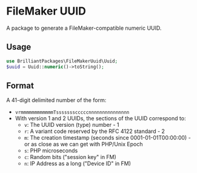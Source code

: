 # FileMaker UUID

A package to generate a FileMaker-compatible numeric UUID.

## Usage

```php
use BrilliantPackages\FileMakerUuid\Uuid;
$uuid = Uuid::numeric()->toString();
```

## Format

A 41-digit delimited number of the form:

*  `vrmmmmmmmmmmmmTssssssscccccnnnnnnnnnnnnnnn`
*  With version 1 and 2 UUIDs, the sections of the UUID correspond to:
   *  `v`: The UUID version (type) number - 1
   *  `r`: A variant code reserved by the RFC 4122 standard - 2
   *  `m`: The creation timestamp (seconds since 0001-01-01T00:00:00) - or as close as we can get with PHP/Unix Epoch
   *  `s`: PHP microseconds
   *  `c`: Random bits ("session key" in FM)
   *  `n`: IP Address as a long ("Device ID" in FM)
